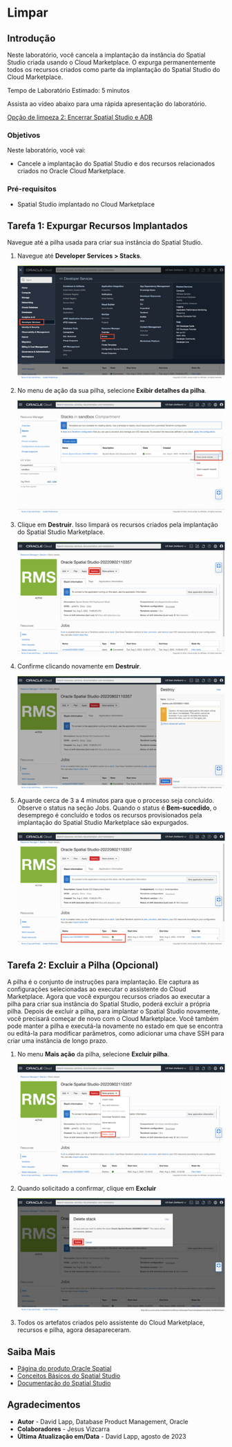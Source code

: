 # Limpar

## Introdução

Neste laboratório, você cancela a implantação da instância do Spatial Studio criada usando o Cloud Marketplace. O expurga permanentemente todos os recursos criados como parte da implantação do Spatial Studio do Cloud Marketplace.

Tempo de Laboratório Estimado: 5 minutos

Assista ao vídeo abaixo para uma rápida apresentação do laboratório.

[Opção de limpeza 2: Encerrar Spatial Studio e ADB](videohub:1_1jnminp7)

### Objetivos

Neste laboratório, você vai:

*   Cancele a implantação do Spatial Studio e dos recursos relacionados criados no Oracle Cloud Marketplace.

### Pré-requisitos

*   Spatial Studio implantado no Cloud Marketplace

## Tarefa 1: Expurgar Recursos Implantados

Navegue até a pilha usada para criar sua instância do Spatial Studio.

1.  Navegue até **Developer Services > Stacks**.
    
    ![Navegar até Pilhas na Console do OCI](images/teardown-01.png)
    
2.  No menu de ação da sua pilha, selecione **Exibir detalhes da pilha**.
    
    ![Exibir detalhes da pilha](images/teardown-02.png)
    
3.  Clique em **Destruir**. Isso limpará os recursos criados pela implantação do Spatial Studio Marketplace.
    
    ![Destruir pilha](images/teardown-03.png)
    
4.  Confirme clicando novamente em **Destruir**.
    
    ![Confirmar destruição da pilha](images/teardown-04.png)
    
5.  Aguarde cerca de 3 a 4 minutos para que o processo seja concluído. Observe o status na seção Jobs. Quando o status é **Bem-sucedido**, o desemprego é concluído e todos os recursos provisionados pela implantação do Spatial Studio Marketplace são expurgados.
    
    ![Verificar job de destruição](images/teardown-05.png)
    

## Tarefa 2: Excluir a Pilha (Opcional)

A pilha é o conjunto de instruções para implantação. Ele captura as configurações selecionadas ao executar o assistente do Cloud Marketplace. Agora que você expurgou recursos criados ao executar a pilha para criar sua instância do Spatial Studio, poderá excluir a própria pilha. Depois de excluir a pilha, para implantar o Spatial Studio novamente, você precisará começar de novo com o Cloud Marketplace. Você também pode manter a pilha e executá-la novamente no estado em que se encontra ou editá-la para modificar parâmetros, como adicionar uma chave SSH para criar uma instância de longo prazo.

1.  No menu **Mais ação** da pilha, selecione **Excluir pilha**.
    
    ![Selecione Delete stack](images/teardown-06.png)
    
2.  Quando solicitado a confirmar, clique em **Excluir**
    
    ![Confirmar exclusão da pilha](images/teardown-07.png)
    
3.  Todos os artefatos criados pelo assistente do Cloud Marketplace, recursos e pilha, agora desapareceram.
    

## Saiba Mais

*   [Página do produto Oracle Spatial](https://www.oracle.com/database/spatial)
*   [Conceitos Básicos do Spatial Studio](https://www.oracle.com/database/technologies/spatial-studio/get-started.html)
*   [Documentação do Spatial Studio](https://docs.oracle.com/en/database/oracle/spatial-studio)

## Agradecimentos

*   **Autor** - David Lapp, Database Product Management, Oracle
*   **Colaboradores** - Jesus Vizcarra
*   **Última Atualização em/Data** - David Lapp, agosto de 2023